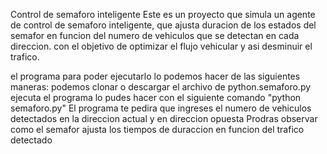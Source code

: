 Control de semaforo inteligente 
Este es un proyecto que simula un agente de control de semaforo inteligente, que ajusta duracion de los estados del semafor en funcion del numero de vehiculos que se detectan en cada direccion.
con el objetivo de optimizar el flujo vehicular y asi desminuir el trafico.

el programa para poder ejecutarlo lo podemos hacer de las siguientes maneras:
podemos clonar o descargar el archivo de python.semaforo.py
ejecuta el programa lo pudes hacer con el siguiente comando "python semaforo.py"
El programa te pedira que ingreses el numero de vehiculos detectados en la direccion actual y en direccion opuesta 
Prodras observar como el semafor ajusta los tiempos de duraccion en funcion del trafico detectado 
